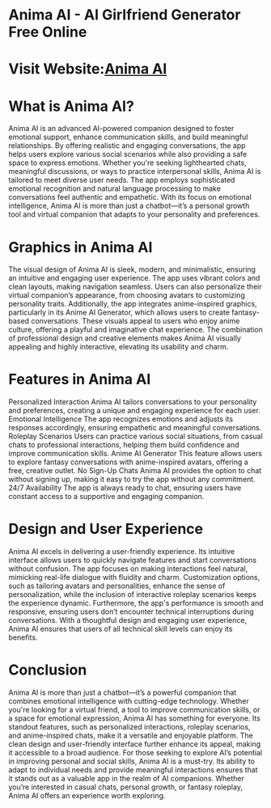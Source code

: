 # Anima AI - AI Girlfriend Generator Free Online
# Visit Website:[Anima AI](https://hiheai.com/anima-ai/)
# What is Anima AI?
Anima AI is an advanced AI-powered companion designed to foster emotional support, enhance communication skills, and build meaningful relationships. By offering realistic and engaging conversations, the app helps users explore various social scenarios while also providing a safe space to express emotions. Whether you're seeking lighthearted chats, meaningful discussions, or ways to practice interpersonal skills, Anima AI is tailored to meet diverse user needs.
The app employs sophisticated emotional recognition and natural language processing to make conversations feel authentic and empathetic. With its focus on emotional intelligence, Anima AI is more than just a chatbot—it’s a personal growth tool and virtual companion that adapts to your personality and preferences.

# Graphics in Anima AI
The visual design of Anima AI is sleek, modern, and minimalistic, ensuring an intuitive and engaging user experience. The app uses vibrant colors and clean layouts, making navigation seamless. Users can also personalize their virtual companion’s appearance, from choosing avatars to customizing personality traits.
Additionally, the app integrates anime-inspired graphics, particularly in its Anime AI Generator, which allows users to create fantasy-based conversations. These visuals appeal to users who enjoy anime culture, offering a playful and imaginative chat experience.
The combination of professional design and creative elements makes Anima AI visually appealing and highly interactive, elevating its usability and charm.

# Features in Anima AI
Personalized Interaction
Anima AI tailors conversations to your personality and preferences, creating a unique and engaging experience for each user.
Emotional Intelligence
The app recognizes emotions and adjusts its responses accordingly, ensuring empathetic and meaningful conversations.
Roleplay Scenarios
Users can practice various social situations, from casual chats to professional interactions, helping them build confidence and improve communication skills.
Anime AI Generator
This feature allows users to explore fantasy conversations with anime-inspired avatars, offering a free, creative outlet.
No Sign-Up Chats
Anima AI provides the option to chat without signing up, making it easy to try the app without any commitment.
24/7 Availability
The app is always ready to chat, ensuring users have constant access to a supportive and engaging companion.

# Design and User Experience
Anima AI excels in delivering a user-friendly experience. Its intuitive interface allows users to quickly navigate features and start conversations without confusion. The app focuses on making interactions feel natural, mimicking real-life dialogue with fluidity and charm.
Customization options, such as tailoring avatars and personalities, enhance the sense of personalization, while the inclusion of interactive roleplay scenarios keeps the experience dynamic. Furthermore, the app's performance is smooth and responsive, ensuring users don’t encounter technical interruptions during conversations.
With a thoughtful design and engaging user experience, Anima AI ensures that users of all technical skill levels can enjoy its benefits.

# Conclusion
Anima AI is more than just a chatbot—it’s a powerful companion that combines emotional intelligence with cutting-edge technology. Whether you're looking for a virtual friend, a tool to improve communication skills, or a space for emotional expression, Anima AI has something for everyone.
Its standout features, such as personalized interactions, roleplay scenarios, and anime-inspired chats, make it a versatile and enjoyable platform. The clean design and user-friendly interface further enhance its appeal, making it accessible to a broad audience.
For those seeking to explore AI’s potential in improving personal and social skills, Anima AI is a must-try. Its ability to adapt to individual needs and provide meaningful interactions ensures that it stands out as a valuable app in the realm of AI companions. Whether you’re interested in casual chats, personal growth, or fantasy roleplay, Anima AI offers an experience worth exploring.
